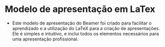 # Modelo de apresentação em LaTex

- Este modelo de apresentação do Beamer foi criado para facilitar o aprendizado e a utilização do LaTeX para a criação de apresentações. Ele é simples e intuitivo, e inclui todos os elementos necessários para uma apresentação profissional.
